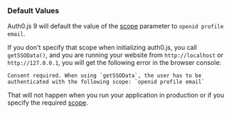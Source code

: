 ### Default Values

Auth0.js 9 will default the value of the [scope](/scopes) parameter to `openid profile email`.

If you don't specify that scope when initializing auth0.js, you call `getSSOData()`, and you are running your website from `http://localhost` or `http://127.0.0.1`, you will get the following error in the browser console:

```text
Consent required. When using `getSSOData`, the user has to be authenticated with the following scope: `openid profile email`
```

That will not happen when you run your application in production or if you specify the required [scope](/scopes).
